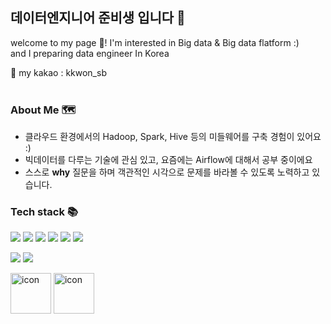 데이터엔지니어 준비생 입니다 🤗
-----------------------------------
welcome to my page 👋!
I'm interested in Big data & Big data flatform :)
<br>
and I preparing data engineer In Korea

💬 my kakao :  kkwon_sb
<br><br>
### About Me 🗺

- 클라우드 환경에서의 Hadoop, Spark, Hive 등의 미들웨어를 구축 경험이 있어요 :)
- 빅데이터를 다루는 기술에 관심 있고, 요즘에는 Airflow에 대해서 공부 중이에요
- 스스로 **why** 질문을 하며 객관적인 시각으로 문제를 바라볼 수 있도록 노력하고 있습니다.

### Tech stack 📚
![](https://img.shields.io/badge/-python-orange)
![](https://img.shields.io/badge/-SQL-blue)
![](https://img.shields.io/badge/-Hadoop-yellow)
![](https://img.shields.io/badge/-Hive-orange)
![](https://img.shields.io/badge/-Data--Analysis-blueviolet)
![](https://img.shields.io/badge/-ETL-gray)


![](https://img.shields.io/badge/OS-Linux-informational?style=flat&logo=linux&logoColor=white&color=2bbc8a)
![](https://img.shields.io/badge/AWS-ec2-orange)


<p>
  
<img alt= "icon" wide="65" height="65" src ="https://techstack-generator.vercel.app/python-icon.svg">
<img alt= "icon" wide="65" height="65" src ="https://techstack-generator.vercel.app/mysql-icon.svg">

</p>
